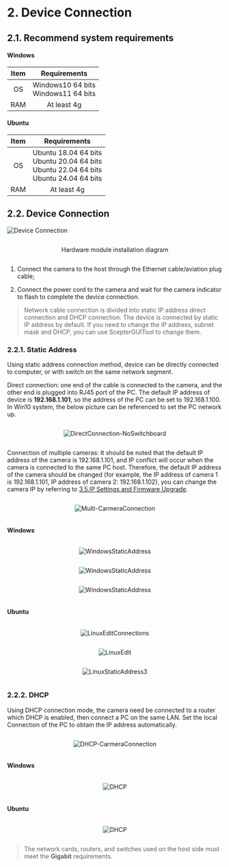 # 2. Device Connection

## 2.1. Recommend system requirements

<!-- tabs:start -->

#### **Windows**

| **Item** |            **Requirements**             |
| :------: | :-------------------------------------: |
|    OS    | Windows10 64 bits</br>Windows11 64 bits |
|   RAM    |               At least 4g               |

#### **Ubuntu**

| **Item** |                            **Requirements**                            |
| :------: | :--------------------------------------------------------------------: |
|    OS    | Ubuntu 18.04 64 bits</br>Ubuntu 20.04 64 bits</br>Ubuntu 22.04 64 bits</br>Ubuntu 24.04 64 bits |
|   RAM    |                              At least 4g                               |

<!-- tabs:end -->

## 2.2. Device Connection

![Device Connection](../../zh-cn/ScepterGUITool/DeviceConnection-asserts/01.png)

<div class="center">

Hardware module installation diagram

</div>

1. Connect the camera to the host through the Ethernet cable/aviation plug cable;

2. Connect the power cord to the camera and wait for the camera indicator to flash to complete the device connection.

> Network cable connection is divided into static IP address direct connection and DHCP connection. The device is connected by static IP address by default. If you need to change the IP address, subnet mask and DHCP, you can use ScepterGUITool to change them.

### 2.2.1. Static Address

Using static address connection method, device can be directly connected to computer, or with switch on the same network segment.

Direct connection: one end of the cable is connected to the camera, and the other end is plugged into RJ45 port of the PC. The default IP address of device is **192.168.1.101**, so the address of the PC can be set to 192.168.1.100. In Win10 system, the below picture can be referenced to set the PC network up.

<div class="center">

![DirectConnection-NoSwitchboard](../../zh-cn/ScepterGUITool/DeviceConnection-asserts/02.png)

</div>

Connection of multiple cameras: It should be noted that the default IP address of the camera is 192.168.1.101, and IP conflict will occur when the camera is connected to the same PC host. Therefore, the default IP address of the camera should be changed (for example, the IP address of camera 1 is 192.168.1.101, IP address of camera 2: 192.168.1.102), you can change the camera IP by referring to [3.5.IP Settings and Firmware Upgrade](/en/ScepterGUITool/FunctionIntroduction#_347-ip-SettingsandFirmwareUpgrade).

<div class="center">

![Multi-CarmeraConnection](../../zh-cn/ScepterGUITool/DeviceConnection-asserts/03.png)

</div>
<!-- tabs:start -->

#### **Windows**

<div class="center">

![WindowsStaticAddress](DeviceConnection-asserts/01.png)

</div>

<div class="center">

![WindowsStaticAddress](DeviceConnection-asserts/02.png)

</div>

<div class="center">

![WindowsStaticAddress](DeviceConnection-asserts/03.png)

</div>

#### **Ubuntu**

<div class="center">

![LinuxEditConnections](DeviceConnection-asserts/04.png)

</div>

<div class="center">

![LinuxEdit](DeviceConnection-asserts/05.png)

</div>

<div class="center">

![LinuxStaticAddress3](DeviceConnection-asserts/06.png)

</div>

<!-- tabs:end -->

### 2.2.2. DHCP

Using DHCP connection mode, the camera need be connected to a router which DHCP is enabled, then connect a PC on the same LAN. Set the local Connection of the PC to obtain the IP address automatically.

<div class="center">

![DHCP-CarmeraConnection](DeviceConnection-asserts/07.png)

</div>

<!-- tabs:start -->

#### **Windows**

<div class="center">

![DHCP](DeviceConnection-asserts/08.png)

</div>

#### **Ubuntu**

<div class="center">

![DHCP](DeviceConnection-asserts/09.png)

</div>

<!-- tabs:end -->

> The network cards, routers, and switches used on the host side must meet the **Gigabit** requirements.

<style>
.center
{
  width: auto;
  display: table;
  margin-left: auto;
  margin-right: auto;
}
</style>
